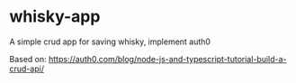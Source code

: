# whisky-app

A simple crud app for saving whisky, implement auth0

Based on:
https://auth0.com/blog/node-js-and-typescript-tutorial-build-a-crud-api/
